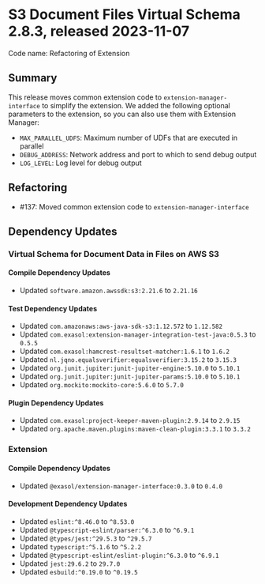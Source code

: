 # S3 Document Files Virtual Schema 2.8.3, released 2023-11-07

Code name: Refactoring of Extension

## Summary

This release moves common extension code to `extension-manager-interface` to simplify the extension. We added the following optional parameters to the extension, so you can also use them with Extension Manager:

* `MAX_PARALLEL_UDFS`: Maximum number of UDFs that are executed in parallel
* `DEBUG_ADDRESS`: Network address and port to which to send debug output
* `LOG_LEVEL`: Log level for debug output

## Refactoring

* #137: Moved common extension code to `extension-manager-interface`

## Dependency Updates

### Virtual Schema for Document Data in Files on AWS S3

#### Compile Dependency Updates

* Updated `software.amazon.awssdk:s3:2.21.6` to `2.21.16`

#### Test Dependency Updates

* Updated `com.amazonaws:aws-java-sdk-s3:1.12.572` to `1.12.582`
* Updated `com.exasol:extension-manager-integration-test-java:0.5.3` to `0.5.5`
* Updated `com.exasol:hamcrest-resultset-matcher:1.6.1` to `1.6.2`
* Updated `nl.jqno.equalsverifier:equalsverifier:3.15.2` to `3.15.3`
* Updated `org.junit.jupiter:junit-jupiter-engine:5.10.0` to `5.10.1`
* Updated `org.junit.jupiter:junit-jupiter-params:5.10.0` to `5.10.1`
* Updated `org.mockito:mockito-core:5.6.0` to `5.7.0`

#### Plugin Dependency Updates

* Updated `com.exasol:project-keeper-maven-plugin:2.9.14` to `2.9.15`
* Updated `org.apache.maven.plugins:maven-clean-plugin:3.3.1` to `3.3.2`

### Extension

#### Compile Dependency Updates

* Updated `@exasol/extension-manager-interface:0.3.0` to `0.4.0`

#### Development Dependency Updates

* Updated `eslint:^8.46.0` to `^8.53.0`
* Updated `@typescript-eslint/parser:^6.3.0` to `^6.9.1`
* Updated `@types/jest:^29.5.3` to `^29.5.7`
* Updated `typescript:^5.1.6` to `^5.2.2`
* Updated `@typescript-eslint/eslint-plugin:^6.3.0` to `^6.9.1`
* Updated `jest:29.6.2` to `29.7.0`
* Updated `esbuild:^0.19.0` to `^0.19.5`
